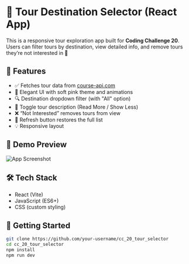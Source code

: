 # 🌸 Tour Destination Selector (React App)

This is a responsive tour exploration app built for **Coding Challenge 20**. Users can filter tours by destination, view detailed info, and remove tours they’re not interested in 💖

## 🎯 Features

- ✅ Fetches tour data from [course-api.com](https://course-api.com/react-tours-project)
- 🎀 Elegant UI with soft pink theme and animations
- 🔍 Destination dropdown filter (with "All" option)
- 📄 Toggle tour description (Read More / Show Less)
- ❌ “Not Interested” removes tours from view
- 🔁 Refresh button restores the full list
- 💡 Responsive layout

## 📸 Demo Preview

![App Screenshot](https://via.placeholder.com/600x300.png?text=Tour+App+Demo)

## 🛠 Tech Stack

- React (Vite)
- JavaScript (ES6+)
- CSS (custom styling)

## 🚀 Getting Started

```bash
git clone https://github.com/your-username/cc_20_tour_selector
cd cc_20_tour_selector
npm install
npm run dev
